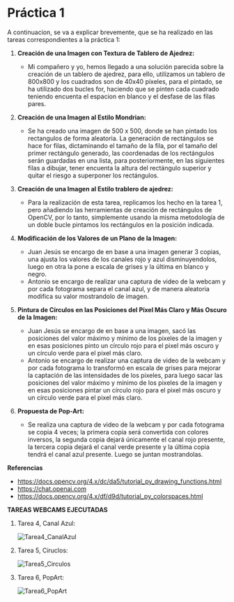 # Práctica 1

A continuacion, se va a explicar brevemente, que se ha realizado en las tareas correspondientes a la práctica 1:

1. **Creación de una Imagen con Textura de Tablero de Ajedrez:**
    - Mi compañero y yo, hemos llegado a una solución parecida sobre la creación de un tablero de ajedrez, para ello, utilizamos un tablero de 800x800 y los cuadrados son de 40x40 píxeles, para el pintado, se ha utilizado dos bucles for, haciendo que se pinten cada cuadrado teniendo encuenta el espacion en blanco y el desfase de las filas pares. 

2. **Creación de una Imagen al Estilo Mondrian:**
    - Se ha creado una imagen de 500 x 500, donde se han pintado los rectangulos de forma aleatoria. La generación de rectángulos se hace for filas, dictaminando el tamaño de la fila, por el tamaño del primer rectángulo generado, las coordenadas de los rectángulos serán guardadas en una lista, para posteriormente, en las siguientes filas a dibujar, tener encuenta la altura del rectángulo superior y quitar el riesgo a superponer los rectángulos.

3. **Creación de una Imagen al Estilo trablero de ajedrez:**
    - Para la realización de esta tarea, replicamos los hecho en la tarea 1, pero añadiendo las herramientas de creación de rectángulos de OpenCV, por lo tanto, simplemente usando la misma metodología de un doble bucle pintamos los rectángulos en la posición indicada.

4. **Modificación de los Valores de un Plano de la Imagen:**
    - Juan Jesús se encargo de en base a una imagen generar 3 copias, una ajusta los valores de los canales rojo y azul disminuyendolos, luego en otra la pone a escala de grises y la última en blanco y negro.
    - Antonio se encargo de realizar una captura de video de la webcam y por cada fotograma separa el canal azul, y de manera aleatoria modifica su valor mostrandolo de imagen.

5. **Pintura de Círculos en las Posiciones del Píxel Más Claro y Más Oscuro de la Imagen:**
    - Juan Jesús se encargo de en base a una imagen, sacó las posiciones del valor máximo y mínimo de los pixeles de la imagen y en esas posiciones pinto un círculo rojo para el pixel más oscuro y un círculo verde para el pixel más claro.
    - Antonio se encargo de realizar una captura de video de la webcam y por cada fotograma lo transformó en escala de grises para mejorar la captación de las intensidades de los pixeles, para luego sacar las posiciones del valor máximo y mínimo de los pixeles de la imagen y en esas posiciones pintar un círculo rojo para el pixel más oscuro y un círculo verde para el pixel más claro.
6. **Propuesta de Pop-Art:**
    - Se realiza una captura de video de la webcam y por cada fotograma se copia 4 veces; la primera copia será convertida con colores inversos, la segunda copia dejará únicamente el canal rojo presente, la tercera copia dejará el canal verde presente y la última copia tendrá el canal azul presente. Luego se juntan mostrandolas.


**Referencias**
- https://docs.opencv.org/4.x/dc/da5/tutorial_py_drawing_functions.html
- https://chat.openai.com
- https://docs.opencv.org/4.x/df/d9d/tutorial_py_colorspaces.html

**TAREAS WEBCAMS EJECUTADAS**

1. Tarea 4, Canal Azul:
   
   ![Tarea4_CanalAzul](https://github.com/user-attachments/assets/908e7366-ac09-4eb1-b500-87fa3233ebf0)
   
3. Tarea 5, Ciruclos:
   
   ![Tarea5_Circulos](https://github.com/user-attachments/assets/81619851-dc20-464e-b61a-d1ebbdda2b79)
   
5. Tarea 6, PopArt:
   
   ![Tarea6_PopArt](https://github.com/user-attachments/assets/797c71e5-d3dc-45ff-8367-b49b6a0138b2)
